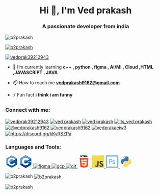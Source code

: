 <h1 align="center">Hi 👋, I'm Ved prakash</h1>
<h3 align="center">A passionate developer from india</h3>

<p align="left"> <img src="https://komarev.com/ghpvc/?username=b2prakash&label=Profile%20views&color=0e75b6&style=flat" alt="b2prakash" /> </p>

<p align="left"> <a href="https://github.com/ryo-ma/github-profile-trophy"><img src="https://github-profile-trophy.vercel.app/?username=b2prakash" alt="b2prakash" /></a> </p>

<p align="left"> <a href="https://twitter.com/vedprak39212943" target="blank"><img src="https://img.shields.io/twitter/follow/vedprak39212943?logo=twitter&style=for-the-badge" alt="vedprak39212943" /></a> </p>

- 🌱 I’m currently learning **c++ , python , figma , Ai/Ml , Cloud ,HTML ,JAVASCRIPT , JAVA**

- 📫 How to reach me **vedprakash9162@gmail.com**

- ⚡ Fun fact **i think i am funny**

<h3 align="left">Connect with me:</h3>
<p align="left">
<a href="https://twitter.com/vedprak39212943" target="blank"><img align="center" src="https://raw.githubusercontent.com/rahuldkjain/github-profile-readme-generator/master/src/images/icons/Social/twitter.svg" alt="vedprak39212943" height="30" width="40" /></a>
<a href="https://linkedin.com/in/ved prakash" target="blank"><img align="center" src="https://raw.githubusercontent.com/rahuldkjain/github-profile-readme-generator/master/src/images/icons/Social/linked-in-alt.svg" alt="ved prakash" height="30" width="40" /></a>
<a href="https://fb.com/ved prakash" target="blank"><img align="center" src="https://raw.githubusercontent.com/rahuldkjain/github-profile-readme-generator/master/src/images/icons/Social/facebook.svg" alt="ved prakash" height="30" width="40" /></a>
<a href="https://instagram.com/its_ved.prakash" target="blank"><img align="center" src="https://raw.githubusercontent.com/rahuldkjain/github-profile-readme-generator/master/src/images/icons/Social/instagram.svg" alt="its_ved.prakash" height="30" width="40" /></a>
<a href="https://medium.com/@vedprakash9162" target="blank"><img align="center" src="https://raw.githubusercontent.com/rahuldkjain/github-profile-readme-generator/master/src/images/icons/Social/medium.svg" alt="@vedprakash9162" height="30" width="40" /></a>
<a href="https://www.hackerrank.com/vedprakash9162" target="blank"><img align="center" src="https://raw.githubusercontent.com/rahuldkjain/github-profile-readme-generator/master/src/images/icons/Social/hackerrank.svg" alt="vedprakash9162" height="30" width="40" /></a>
<a href="https://auth.geeksforgeeks.org/user/vedprakaeiw3" target="blank"><img align="center" src="https://raw.githubusercontent.com/rahuldkjain/github-profile-readme-generator/master/src/images/icons/Social/geeks-for-geeks.svg" alt="vedprakaeiw3" height="30" width="40" /></a>
<a href="https://discord.gg/https://discord.gg/kKyRSZPa" target="blank"><img align="center" src="https://raw.githubusercontent.com/rahuldkjain/github-profile-readme-generator/master/src/images/icons/Social/discord.svg" alt="https://discord.gg/kKyRSZPa" height="30" width="40" /></a>
</p>

<h3 align="left">Languages and Tools:</h3>
<p align="left"> <a href="https://www.cprogramming.com/" target="_blank" rel="noreferrer"> <img src="https://raw.githubusercontent.com/devicons/devicon/master/icons/c/c-original.svg" alt="c" width="40" height="40"/> </a> <a href="https://www.w3schools.com/cpp/" target="_blank" rel="noreferrer"> <img src="https://raw.githubusercontent.com/devicons/devicon/master/icons/cplusplus/cplusplus-original.svg" alt="cplusplus" width="40" height="40"/> </a> <a href="https://www.figma.com/" target="_blank" rel="noreferrer"> <img src="https://www.vectorlogo.zone/logos/figma/figma-icon.svg" alt="figma" width="40" height="40"/> </a> <a href="https://cloud.google.com" target="_blank" rel="noreferrer"> <img src="https://www.vectorlogo.zone/logos/google_cloud/google_cloud-icon.svg" alt="gcp" width="40" height="40"/> </a> <a href="https://git-scm.com/" target="_blank" rel="noreferrer"> <img src="https://www.vectorlogo.zone/logos/git-scm/git-scm-icon.svg" alt="git" width="40" height="40"/> </a> <a href="https://www.w3.org/html/" target="_blank" rel="noreferrer"> <img src="https://raw.githubusercontent.com/devicons/devicon/master/icons/html5/html5-original-wordmark.svg" alt="html5" width="40" height="40"/> </a> <a href="https://developer.mozilla.org/en-US/docs/Web/JavaScript" target="_blank" rel="noreferrer"> <img src="https://raw.githubusercontent.com/devicons/devicon/master/icons/javascript/javascript-original.svg" alt="javascript" width="40" height="40"/> </a> <a href="https://www.photoshop.com/en" target="_blank" rel="noreferrer"> <img src="https://raw.githubusercontent.com/devicons/devicon/master/icons/photoshop/photoshop-line.svg" alt="photoshop" width="40" height="40"/> </a> <a href="https://www.python.org" target="_blank" rel="noreferrer"> <img src="https://raw.githubusercontent.com/devicons/devicon/master/icons/python/python-original.svg" alt="python" width="40" height="40"/> </a> </p>

<p><img align="left" src="https://github-readme-stats.vercel.app/api/top-langs?username=b2prakash&show_icons=true&locale=en&layout=compact" alt="b2prakash" /></p>

<p>&nbsp;<img align="center" src="https://github-readme-stats.vercel.app/api?username=b2prakash&show_icons=true&locale=en" alt="b2prakash" /></p>

<p><img align="center" src="https://github-readme-streak-stats.herokuapp.com/?user=b2prakash&" alt="b2prakash" /></p>
